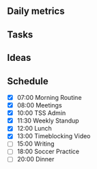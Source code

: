 ## Daily metrics
    
## Tasks
    
## Ideas
    
## Schedule

- [x] 07:00 Morning Routine
- [x] 08:00 Meetings
- [x] 10:00 TSS Admin
- [x] 11:30 Weekly Standup
- [x] 12:00 Lunch
- [x] 13:00 Timeblocking Video
- [ ] 15:00 Writing
- [ ] 18:00 Soccer Practice
- [ ] 20:00 Dinner